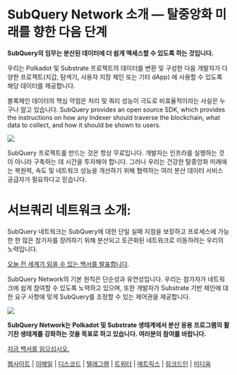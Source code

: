 # SubQuery Network 소개 — 탈중앙화 미래를 향한 다음 단계

**SubQuery의 임무는 분산된 데이터에 더 쉽게 액세스할 수 있도록 하는 것입니다.**

우리는 Polkadot 및 Substrate 프로젝트의 데이터를 변환 및 구성한 다음 개발자가 다양한 프로젝트(지갑, 탐색기, 사용자 지정 체인 또는 기타 dApp) 에 사용할 수 있도록 해당 데이터를 제공합니다.

블록체인 데이터의 핵심 약점은 처리 및 쿼리 성능이 극도로 비효율적이라는 사실은 누구나 알고 있습니다. SubQuery provides an open source SDK, which provides the instructions on how any Indexer should traverse the blockchain, what data to collect, and how it should be shown to users.

![](https://miro.medium.com/max/700/1*0l37MKpDk2ahHsqDUBxbjw.png)

SubQuery 프로젝트를 만드는 것은 항상 무료입니다. 개발자는 인프라를 실행하는 것이 아니라 구축하는 데 시간을 투자해야 합니다. 그러나 우리는 건강한 탈중앙화 미래에는 복원력, 속도 및 네트워크 성능을 개선하기 위해 협력하는 여러 분산 데이터 서비스 공급자가 필요하다고 믿습니다.

# 서브쿼리 네트워크 소개:

SubQuery 네트워크는 SubQuery에 대한 단일 실패 지점을 보장하고 프로세스에 가능한 한 많은 참가자를 장려하기 위해 분산되고 토큰화된 네트워크로 이동하려는 우리의 노력입니다.

[오늘 전 세계가 읽을 수 있는 백서를 발표합니다](https://static.subquery.network/whitepaper.pdf).

SubQuery Network의 기본 원칙은 단순성과 유연성입니다. 우리는 참가자가 네트워크에 쉽게 참여할 수 있도록 노력하고 있으며, 또한 개발자가 Substrate 기반 체인에 대한 요구 사항에 맞게 SubQuery를 조정할 수 있는 제어권을 제공합니다.

![](https://miro.medium.com/max/700/1*5E_eIJBTvHI7W24ib_Syvw.png)

**SubQuery Network는 Polkadot 및 Substrate 생태계에서 분산 응용 프로그램의 활기찬 생태계를 강화하는 것을 목표로 하고 있습니다. 여러분의 참여를 바랍니다.**

[지금 백서를 읽으십시오.](https://static.subquery.network/whitepaper.pdf)

[웹사이트](https://subquery.network/) | [이메일](mailto:hello@subquery.network) | [디스코드](https://discord.com/invite/78zg8aBSMG) | [텔레그램](https://t.me/subquerynetwork) | [트위터](https://twitter.com/subquerynetwork) | [매트릭스](https://matrix.to/#/#subquery:matrix.org) | [링크드인](https://www.linkedin.com/company/subquery) | [미디움](https://subquery.medium.com/)